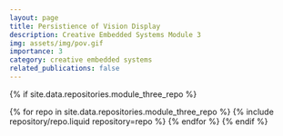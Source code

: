 ```yaml
---
layout: page
title: Persistience of Vision Display
description: Creative Embedded Systems Module 3
img: assets/img/pov.gif
importance: 3
category: creative embedded systems
related_publications: false
---
```


<div class="row justify-content-sm-start">

{% if site.data.repositories.module_three_repo %}

{% for repo in site.data.repositories.module_three_repo %} {% include repository/repo.liquid repository=repo %} {% endfor %}
{% endif %}

</div>
